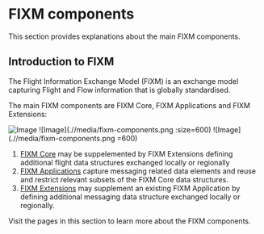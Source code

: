 # FIXM components

This section provides explanations about the main FIXM components.

## Introduction to FIXM

The Flight Information Exchange Model (FIXM) is an exchange model capturing Flight and Flow information that is globally standardised.

The main FIXM components are FIXM Core, FIXM Applications and FIXM Extensions:

![Image](.//media/fixm-components.png)
![Image](.//media/fixm-components.png :size=600)
![Image](.//media/fixm-components.png =600)

1. [FIXM Core](general-guidance/fixm-core) may be suppelemented by FIXM Extensions defining additional flight data structures exchanged locally or regionally
2. [FIXM Applications](general-guidance/applications) capture messaging related data elements and reuse and restrict relevant subsets of the FIXM Core data structures.
3. [FIXM Extensions](general-guidance/extensions) may supplement an existing FIXM Application by defining additional messaging data structure exchanged locally or
regionally.

Visit the pages in this section to learn more about the FIXM components.
